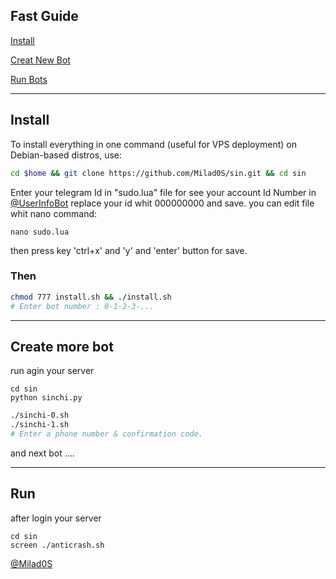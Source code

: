 
## Fast Guide


[Install](https://github.com/Milad0S/sin/blob/master/README.md#install)

[Creat New Bot](https://github.com/Milad0S/sin/blob/master/README.md#create-more-bot)

[Run Bots](https://github.com/Milad0S/sin/blob/master/README.md#run)
****

## Install
To install everything in one command (useful for VPS deployment) on Debian-based distros, use:
```sh
cd $home && git clone https://github.com/Milad0S/sin.git && cd sin 
```

Enter your telegram Id in "sudo.lua" file
for see your account Id Number in [@UserInfoBot](https://t.me/userinfobot)
replace your id whit 000000000 and save.
you can edit file whit nano command:
```
nano sudo.lua
```
then
press key 'ctrl+x' and 'y' and 'enter' button for save.

### Then

```sh
chmod 777 install.sh && ./install.sh
# Enter bot number : 0-1-2-3-...
```

***

## Create more bot
run agin your server

```
cd sin
python sinchi.py
```

```sh
./sinchi-0.sh
./sinchi-1.sh
# Enter a phone number & confirmation code.
```
and next bot ....

***

## Run
after login your server

```
cd sin
screen ./anticrash.sh
```

[@Milad0S](https://t.me/Milad0S)
